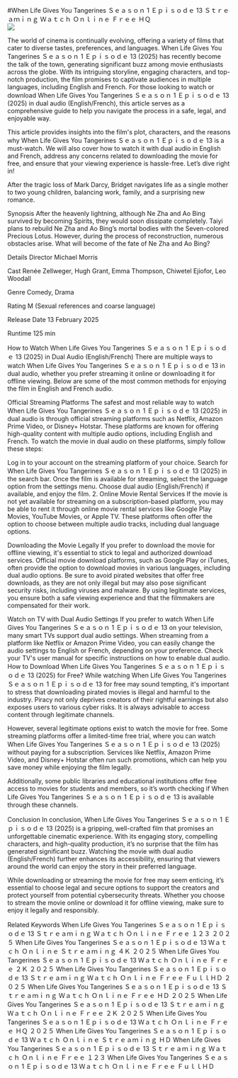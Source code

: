 #When Life Gives You Tangerines Ｓｅａｓｏｎ 1 Ｅｐｉｓｏｄｅ 13 Ｓｔｒｅａｍｉｎｇ Ｗａｔｃｈ Ｏｎｌｉｎｅ Ｆｒｅｅ ＨＱ  
[![](https://i.imgur.com/qSNzIqt.png)](https://movie.rssnews.media/tmZsuvU.php)  
  
The world of cinema is continually evolving, offering a variety of films that cater to diverse tastes, preferences, and languages. When Life Gives You Tangerines Ｓｅａｓｏｎ 1 Ｅｐｉｓｏｄｅ 13 (2025) has recently become the talk of the town, generating significant buzz among movie enthusiasts across the globe. With its intriguing storyline, engaging characters, and top-notch production, the film promises to captivate audiences in multiple languages, including English and French. For those looking to watch or download When Life Gives You Tangerines Ｓｅａｓｏｎ 1 Ｅｐｉｓｏｄｅ 13 (2025) in dual audio (English/French), this article serves as a comprehensive guide to help you navigate the process in a safe, legal, and enjoyable way.

This article provides insights into the film's plot, characters, and the reasons why When Life Gives You Tangerines Ｓｅａｓｏｎ 1 Ｅｐｉｓｏｄｅ 13 is a must-watch. We will also cover how to watch it with dual audio in English and French, address any concerns related to downloading the movie for free, and ensure that your viewing experience is hassle-free. Let’s dive right in!

After the tragic loss of Mark Darcy, Bridget navigates life as a single mother to two young children, balancing work, family, and a surprising new romance.

Synopsis
After the heavenly lightning, although Ne Zha and Ao Bing survived by becoming Spirits, they would soon dissipate completely. Taiyi plans to rebuild Ne Zha and Ao Bing’s mortal bodies with the Seven-colored Precious Lotus. However, during the process of reconstruction, numerous obstacles arise. What will become of the fate of Ne Zha and Ao Bing?

Details
Director Michael Morris

Cast Renée Zellweger, Hugh Grant, Emma Thompson, Chiwetel Ejiofor, Leo Woodall

Genre Comedy, Drama

Rating M (Sexual references and coarse language)

Release Date 13 February 2025

Runtime 125 min

How to Watch When Life Gives You Tangerines Ｓｅａｓｏｎ 1 Ｅｐｉｓｏｄｅ 13 (2025) in Dual Audio (English/French)
There are multiple ways to watch When Life Gives You Tangerines Ｓｅａｓｏｎ 1 Ｅｐｉｓｏｄｅ 13 in dual audio, whether you prefer streaming it online or downloading it for offline viewing. Below are some of the most common methods for enjoying the film in English and French audio.

Official Streaming Platforms The safest and most reliable way to watch When Life Gives You Tangerines Ｓｅａｓｏｎ 1 Ｅｐｉｓｏｄｅ 13 (2025) in dual audio is through official streaming platforms such as Netflix, Amazon Prime Video, or Disney+ Hotstar. These platforms are known for offering high-quality content with multiple audio options, including English and French.
To watch the movie in dual audio on these platforms, simply follow these steps:

Log in to your account on the streaming platform of your choice. Search for When Life Gives You Tangerines Ｓｅａｓｏｎ 1 Ｅｐｉｓｏｄｅ 13 (2025) in the search bar. Once the film is available for streaming, select the language option from the settings menu. Choose dual audio (English/French) if available, and enjoy the film. 2. Online Movie Rental Services If the movie is not yet available for streaming on a subscription-based platform, you may be able to rent it through online movie rental services like Google Play Movies, YouTube Movies, or Apple TV. These platforms often offer the option to choose between multiple audio tracks, including dual language options.

Downloading the Movie Legally If you prefer to download the movie for offline viewing, it's essential to stick to legal and authorized download services. Official movie download platforms, such as Google Play or iTunes, often provide the option to download movies in various languages, including dual audio options.
Be sure to avoid pirated websites that offer free downloads, as they are not only illegal but may also pose significant security risks, including viruses and malware. By using legitimate services, you ensure both a safe viewing experience and that the filmmakers are compensated for their work.

Watch on TV with Dual Audio Settings If you prefer to watch When Life Gives You Tangerines Ｓｅａｓｏｎ 1 Ｅｐｉｓｏｄｅ 13 on your television, many smart TVs support dual audio settings. When streaming from a platform like Netflix or Amazon Prime Video, you can easily change the audio settings to English or French, depending on your preference. Check your TV's user manual for specific instructions on how to enable dual audio.
How to Download When Life Gives You Tangerines Ｓｅａｓｏｎ 1 Ｅｐｉｓｏｄｅ 13 (2025) for Free?
While watching When Life Gives You Tangerines Ｓｅａｓｏｎ 1 Ｅｐｉｓｏｄｅ 13 for free may sound tempting, it's important to stress that downloading pirated movies is illegal and harmful to the industry. Piracy not only deprives creators of their rightful earnings but also exposes users to various cyber risks. It is always advisable to access content through legitimate channels.

However, several legitimate options exist to watch the movie for free. Some streaming platforms offer a limited-time free trial, where you can watch When Life Gives You Tangerines Ｓｅａｓｏｎ 1 Ｅｐｉｓｏｄｅ 13 (2025) without paying for a subscription. Services like Netflix, Amazon Prime Video, and Disney+ Hotstar often run such promotions, which can help you save money while enjoying the film legally.

Additionally, some public libraries and educational institutions offer free access to movies for students and members, so it’s worth checking if When Life Gives You Tangerines Ｓｅａｓｏｎ 1 Ｅｐｉｓｏｄｅ 13 is available through these channels.

Conclusion
In conclusion, When Life Gives You Tangerines Ｓｅａｓｏｎ 1 Ｅｐｉｓｏｄｅ 13 (2025) is a gripping, well-crafted film that promises an unforgettable cinematic experience. With its engaging story, compelling characters, and high-quality production, it’s no surprise that the film has generated significant buzz. Watching the movie with dual audio (English/French) further enhances its accessibility, ensuring that viewers around the world can enjoy the story in their preferred language.

While downloading or streaming the movie for free may seem enticing, it’s essential to choose legal and secure options to support the creators and protect yourself from potential cybersecurity threats. Whether you choose to stream the movie online or download it for offline viewing, make sure to enjoy it legally and responsibly.

Related Keywords
When Life Gives You Tangerines Ｓｅａｓｏｎ 1 Ｅｐｉｓｏｄｅ 13 Ｓｔｒｅａｍｉｎｇ Ｗａｔｃｈ Ｏｎｌｉｎｅ Ｆｒｅｅ １２３ ２０２５
When Life Gives You Tangerines Ｓｅａｓｏｎ 1 Ｅｐｉｓｏｄｅ 13 Ｗａｔｃｈ Ｏｎｌｉｎｅ Ｓｔｒｅａｍｉｎｇ ４Ｋ ２０２５
When Life Gives You Tangerines Ｓｅａｓｏｎ 1 Ｅｐｉｓｏｄｅ 13 Ｗａｔｃｈ Ｏｎｌｉｎｅ Ｆｒｅｅ ２Ｋ ２０２５
When Life Gives You Tangerines Ｓｅａｓｏｎ 1 Ｅｐｉｓｏｄｅ 13 Ｓｔｒｅａｍｉｎｇ Ｗａｔｃｈ Ｏｎｌｉｎｅ Ｆｒｅｅ ＦｕｌｌＨＤ ２０２５
When Life Gives You Tangerines Ｓｅａｓｏｎ 1 Ｅｐｉｓｏｄｅ 13 Ｓｔｒｅａｍｉｎｇ Ｗａｔｃｈ Ｏｎｌｉｎｅ Ｆｒｅｅ ＨＤ ２０２５
When Life Gives You Tangerines Ｓｅａｓｏｎ 1 Ｅｐｉｓｏｄｅ 13 Ｓｔｒｅａｍｉｎｇ Ｗａｔｃｈ Ｏｎｌｉｎｅ Ｆｒｅｅ ２Ｋ ２０２５
When Life Gives You Tangerines Ｓｅａｓｏｎ 1 Ｅｐｉｓｏｄｅ 13 Ｗａｔｃｈ Ｏｎｌｉｎｅ Ｆｒｅｅ ＨＱ ２０２５
When Life Gives You Tangerines Ｓｅａｓｏｎ 1 Ｅｐｉｓｏｄｅ 13 Ｗａｔｃｈ Ｏｎｌｉｎｅ Ｓｔｒｅａｍｉｎｇ ＨＤ
When Life Gives You Tangerines Ｓｅａｓｏｎ 1 Ｅｐｉｓｏｄｅ 13 Ｓｔｒｅａｍｉｎｇ Ｗａｔｃｈ Ｏｎｌｉｎｅ Ｆｒｅｅ １２３
When Life Gives You Tangerines Ｓｅａｓｏｎ 1 Ｅｐｉｓｏｄｅ 13 Ｗａｔｃｈ Ｏｎｌｉｎｅ Ｆｒｅｅ ＦｕｌｌＨＤ
